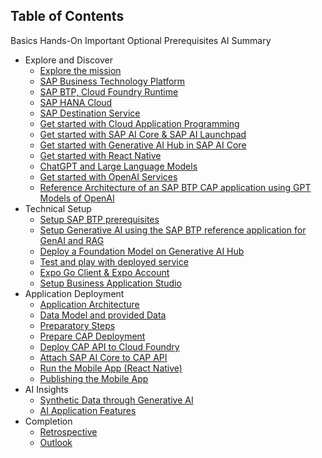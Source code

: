 ## Table of Contents

Basics
Hands-On
Important
Optional
Prerequisites
AI
Summary

<!-- disco-toc-start -->
- Explore and Discover
  - [Explore the mission](./01-explore-the-mission/explore.md)<!-- dc-card: {"label":  ["Basics"]} dc-card -->
  - [SAP Business Technology Platform](./01-explore-the-mission/BTP.md)<!-- dc-card: {"label":  ["Basics"]} dc-card -->
  - [SAP BTP, Cloud Foundry Runtime](./01-explore-the-mission/cf-runtime.md)<!-- dc-card: {"label":  ["Basics"]} dc-card -->
  - [SAP HANA Cloud](./01-explore-the-mission/hana-cloud.md)<!-- dc-card: {"label":  ["Basics"]} dc-card -->
  - [SAP Destination Service](./01-explore-the-mission/destination-service.md)<!-- dc-card: {"label":  ["Basics"]} dc-card -->
  - [Get started with Cloud Application Programming](./01-explore-the-mission/cap.md)<!-- dc-card: {"label":  ["Basics"]} dc-card -->
  - [Get started with SAP AI Core & SAP AI Launchpad](./01-explore-the-mission/ai-core-launchpad.md)<!-- dc-card: {"label":  ["Basics", "AI"]} dc-card -->
  - [Get started with Generative AI Hub in SAP AI Core](https://help.sap.com/docs/sap-ai-core/sap-ai-core-service-guide/generative-ai-hub-in-sap-ai-core?q=generative%20ai%20hub)<!-- dc-card: {"label":  ["Basics", "AI"]} dc-card -->
  - [Get started with React Native](./01-explore-the-mission/react-native.md)<!-- dc-card: {"label":  ["Basics"]} dc-card -->
  - [ChatGPT and Large Language Models](./01-explore-the-mission/GPT-and-LLMs.md)<!-- dc-card: {"label":  ["Basics", "AI"]} dc-card -->
  - [Get started with OpenAI Services](./01-explore-the-mission/azure-openai-services.md)<!-- dc-card: {"label":  ["Basics", "AI"]} dc-card -->
  - [Reference Architecture of an SAP BTP CAP application using GPT Models of OpenAI](https://github.com/SAP/sap-btp-reference-architectures/blob/main/hyperscalers/openai/README.md)<!-- dc-card: {"label":  ["Basics", "AI"]} dc-card -->
- Technical Setup
  - [Setup SAP BTP prerequisites](https://github.com/SAP-samples/azure-openai-aicore-cap-api/blob/main/documentation/00-prerequisites/01-setup-subaccount-cf-aicore.md)<!-- dc-card: {"label":  ["Prerequisites", "Hands-On"]} dc-card -->
  - [Setup Generative AI using the SAP BTP reference application for GenAI and RAG](https://github.com/SAP-samples/btp-cap-genai-rag/blob/main/docs/tutorial/2-setup/4-generativeAIhub.md)<!-- dc-card: {"label":  ["Hands-On", "AI"]} dc-card -->
  - [Deploy a Foundation Model on Generative AI Hub](https://help.sap.com/docs/sap-ai-core/sap-ai-core-service-guide/create-deployment-for-generative-ai-model-in-sap-ai-core?q=generative%20ai%20hub)<!-- dc-card: {"label":  ["Hands-On", "AI"]} dc-card -->
  - [Test and play with deployed service](https://help.sap.com/docs/sap-ai-core/sap-ai-core-service-guide/consume-generative-ai-models-using-sap-ai-core?q=generative%20ai%20hub)<!-- dc-card: {"label":  ["Optional", "Hands-On"]} dc-card -->
  - [Expo Go Client & Expo Account](./02-technical-setup/07-expo.md)<!-- dc-card: {"label":  ["Optional", "Hands-On"]} dc-card -->
  - [Setup Business Application Studio](https://github.com/SAP-samples/successfactors-extension-calculate-employee-seniority/blob/mission/03-ConfigureSAPBusinessApplicationStudio/README.md)<!-- dc-card: {"label":  ["Prerequisites", "Hands-On"]} dc-card -->
- Application Deployment
  - [Application Architecture](./03-application/01-application-architecture.md)<!-- dc-card: {"label":  ["Basics", "Important"]} dc-card -->
  - [Data Model and provided Data](./03-application/02-data-model.md)<!-- dc-card: {"label":  ["Basics", "Important"]} dc-card -->
  - [Preparatory Steps](./03-application/03-preparatory.md)<!-- dc-card: {"label":  ["Hands-On", "Important"]} dc-card -->
  - [Prepare CAP Deployment](https://github.com/SAP-samples/azure-openai-aicore-cap-api/blob/main/documentation/02-cap-api/01-prepare-cap-deployment.md)<!-- dc-card: {"label":  ["Hands-On", "Important"]} dc-card -->
  - [Deploy CAP API to Cloud Foundry](./03-application/05-cap-deployment.md)<!-- dc-card: {"label":  ["Hands-On", "Important"]} dc-card -->
  - [Attach SAP AI Core to CAP API](https://github.com/SAP-samples/azure-openai-aicore-cap-api/blob/main/documentation/02-cap-api/03-attach-aicore.md)<!-- dc-card: {"label":  ["Hands-On", "AI"]} dc-card -->
  - [Run the Mobile App (React Native)](./03-application/07-run-mobile-app.md)<!-- dc-card: {"label":  ["Hands-On", "Important"]} dc-card -->
  - [Publishing the Mobile App](./03-application/08-publish-mobile-app.md)<!-- dc-card: {"label":  ["Hands-On", "Optional"]} dc-card -->
- AI Insights
  - [Synthetic Data through Generative AI](./04-data-setup/AI-data-setup-overview.md)<!-- dc-card: {"label":  ["Basics", "AI"]} dc-card -->
  - [AI Application Features](./05-AI-features/AI-application-features-overview.md)<!-- dc-card: {"label":  ["Basics", "AI"]} dc-card -->
- Completion
  - [Retrospective](./06-complete/retrospective.md)<!-- dc-card: {"label":  ["Summary"]} dc-card -->
  - [Outlook](./06-complete/outlook.md)<!-- dc-card: {"label":  ["Summary"]} dc-card -->
<!-- disco-toc-end -->

